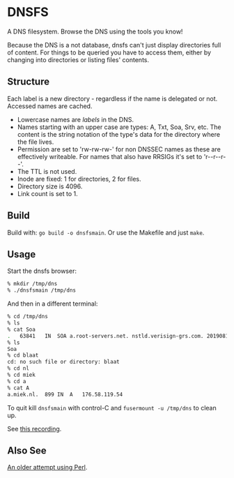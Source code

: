 # DNSFS

A DNS filesystem. Browse the DNS using the tools you know!

Because the DNS is a not database, dnsfs can't just display directories full of content. For things
to be queried you have to access them, either by changing into directories or listing files'
contents.

## Structure

Each label is a new directory - regardless if the name is delegated or not. Accessed names are
cached.

* Lowercase names are *labels* in the DNS.
* Names starting with an upper case are types: A, Txt, Soa, Srv, etc. The content is the string
  notation of the type's data for the directory where the file lives.
* Permission are set to 'rw-rw-rw-' for non DNSSEC names as these are effectively writeable. For
  names that also have RRSIGs it's set to 'r--r--r--'.
* The TTL is not used.
* Inode are fixed: 1 for directories, 2 for files.
* Directory size is 4096.
* Link count is set to 1.

## Build

Build with: `go build -o dnsfsmain`. Or use the Makefile and just `make`.

## Usage

Start the dnsfs browser:

~~~ sh
% mkdir /tmp/dns
% ./dnsfsmain /tmp/dns
~~~

And then in a different terminal:

~~~ sh
% cd /tmp/dns
% ls
% cat Soa
.	63841	IN	SOA	a.root-servers.net. nstld.verisign-grs.com. 2019081000 1800 900 604800 86400
% ls
Soa
% cd blaat
cd: no such file or directory: blaat
% cd nl
% cd miek
% cd a
% cat A
a.miek.nl.	899	IN	A	176.58.119.54
~~~

To quit kill `dnsfsmain` with control-C and `fusermount -u /tmp/dns` to clean up.

See [this recording](https://asciinema.org/a/cphAcSWynSxuyGGiEhn9za8On).

## Also See

[An older attempt using Perl](https://miek.nl/2010/december/04/a-dns-filesystem/).
